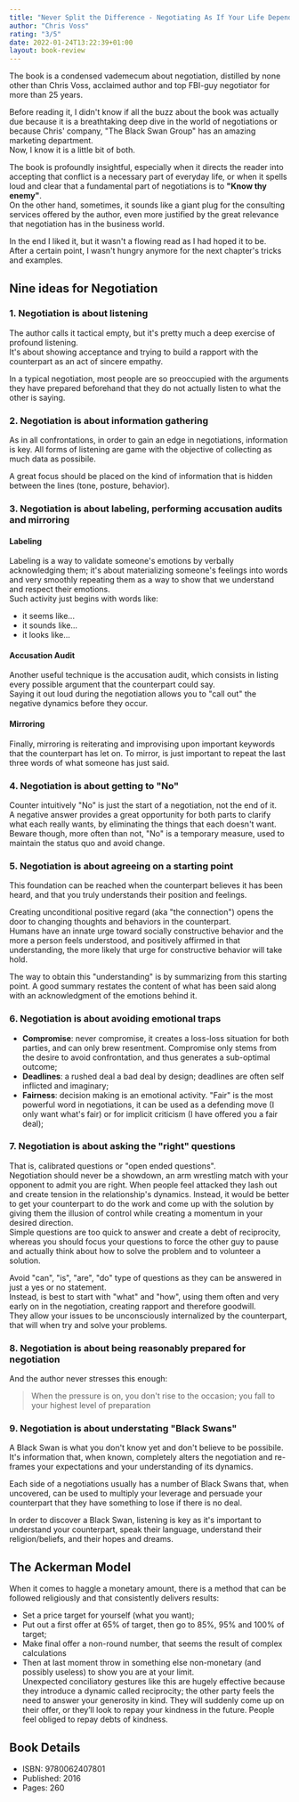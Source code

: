 ```yaml
---
title: "Never Split the Difference - Negotiating As If Your Life Depended On It"
author: "Chris Voss"
rating: "3/5"
date: 2022-01-24T13:22:39+01:00
layout: book-review
---
```


The book is a condensed vademecum about negotiation, distilled by none other
than Chris Voss, acclaimed author and top FBI-guy negotiator for more than
25 years.

Before reading it, I didn't know if all the buzz about the book was actually
due because it is a breathtaking deep dive in the world of negotiations
or because Chris' company, "The Black Swan Group" has an amazing marketing
department.  
Now, I know it is a little bit of both.

The book is profoundly insightful, especially when it directs the reader into
accepting that conflict is a necessary part of everyday life, or when it spells
loud and clear that a fundamental part of negotiations is to **"Know thy
enemy"**.  
On the other hand, sometimes, it sounds like a giant plug for the consulting
services offered by the author, even more justified by the great relevance that
negotiation has in the business world.

In the end I liked it, but it wasn't a flowing read as I had hoped it to be.  
After a certain point, I wasn't hungry anymore for the next chapter's
tricks and examples.

## Nine ideas for Negotiation

### 1. Negotiation is about listening

The author calls it tactical empty, but it's pretty much a deep exercise of
profound listening.  
It's about showing acceptance and trying to build a rapport with the
counterpart as an act of sincere empathy.

In a typical negotiation, most people are so preoccupied with the arguments
they have prepared beforehand that they do not actually listen to what the other
is saying.

### 2. Negotiation is about information gathering

As in all confrontations, in order to gain an edge in negotiations, information
is key. All forms of listening are game with the objective of collecting as much
data as possibile.

A great focus should be placed on the kind of information that is hidden between
the lines (tone, posture, behavior).

### 3. Negotiation is about labeling, performing accusation audits and mirroring

#### Labeling

Labeling is a way to validate someone's emotions by verbally acknowledging them;
it's about materializing someone's feelings into words and very smoothly
repeating them as a way to show that we understand and respect their emotions.  
Such activity just begins with words like:

- it seems like...
- it sounds like...
- it looks like...

#### Accusation Audit

Another useful technique is the accusation audit, which consists in listing
every possible argument that the counterpart could say.  
Saying it out loud during the negotiation allows you to "call out" the negative
dynamics before they occur.

#### Mirroring

Finally, mirroring is reiterating and improvising upon important keywords that
the counterpart has let on. To mirror, is just important to repeat the last
three words of what someone has just said.

### 4. Negotiation is about getting to "No"

Counter intuitively "No" is just the start of a negotiation, not the end of
it.  
A negative answer provides a great opportunity for both parts to clarify
what each really wants, by eliminating the things that each doesn't want.  
Beware though, more often than not, "No" is a temporary measure, used to
maintain the status quo and avoid change.

### 5. Negotiation is about agreeing on a starting point

This foundation can be reached when the counterpart believes it has been heard,
and that you truly understands their position and feelings.

Creating unconditional positive regard (aka "the connection") opens the door to
changing thoughts and behaviors in the counterpart.  
Humans have an innate urge toward socially constructive behavior and the more a
person feels understood, and positively affirmed in that understanding, the more
likely that urge for constructive behavior will take hold.

The way to obtain this "understanding" is by summarizing from this starting
point. A good summary restates the content of what has been said along with an
acknowledgment of the emotions behind it.

### 6. Negotiation is about avoiding emotional traps

- **Compromise**: never compromise, it creates a loss-loss situation for both
  parties, and can only brew resentment. Compromise only stems from the desire to avoid confrontation, and thus generates a sub-optimal outcome;
- **Deadlines**: a rushed deal a bad deal by design; deadlines are often self
  inflicted and imaginary;
- **Fairness**: decision making is an emotional activity. "Fair" is the most
  powerful word in negotiations, it can be used as a defending move (I only
  want what's fair) or for implicit criticism (I have offered you a fair
  deal);

### 7. Negotiation is about asking the "right" questions

That is, calibrated questions or "open ended questions".  
Negotiation should never be a showdown, an arm wrestling match with your
opponent to admit you are right. When people feel attacked they lash out and
create tension in the relationship's dynamics. Instead, it would be better to
get your counterpart to do the work and come up with the solution by giving them
the illusion of control while creating a momentum in your desired direction.  
Simple questions are too quick to answer and create a debt of reciprocity,
whereas you should focus your questions to force the other guy to pause and
actually think about how to solve the problem and to volunteer a solution.

Avoid "can", "is", "are", "do" type of questions as they can be answered in just
a yes or no statement.  
Instead, is best to start with "what" and "how", using them often and very early
on in the negotiation, creating rapport and therefore goodwill.  
They allow your issues to be unconsciously internalized by the counterpart, that
will when try and solve your problems.

### 8. Negotiation is about being reasonably prepared for negotiation

And the author never stresses this enough:

> When the pressure is on, you don't rise to the occasion; you fall to your highest
> level of preparation

### 9. Negotiation is about understating "Black Swans"

A Black Swan is what you don't know yet and don't believe to be possibile.
It's information that, when known, completely alters the negotiation and
re-frames your expectations and your understanding of its dynamics.

Each side of a negotiations usually has a number of Black Swans that, when
uncovered, can be used to multiply your leverage and persuade your counterpart that
they have something to lose if there is no deal.

In order to discover a Black Swan, listening is key as it's important to
understand your counterpart, speak their language, understand their
religion/beliefs, and their hopes and dreams.

## The Ackerman Model

When it comes to haggle a monetary amount, there is a method that can be followed
religiously and that consistently delivers results:

- Set a price target for yourself (what you want);
- Put out a first offer at 65% of target, then go to 85%, 95% and 100% of target;
- Make final offer a non-round number, that seems the result of complex
  calculations
- Then at last moment throw in something else non-monetary (and possibly useless)
  to show you are at your limit.  
   Unexpected conciliatory gestures like this are hugely effective because they
  introduce a dynamic called reciprocity; the other party feels the need to
  answer your generosity in kind. They will suddenly come up on their offer,
  or they’ll look to repay your kindness in the future. People feel obliged to
  repay debts of kindness.

## Book Details

- ISBN: 9780062407801
- Published: 2016
- Pages: 260
